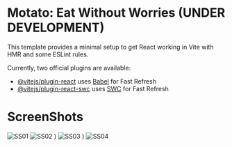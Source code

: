 # Motato: Eat Without Worries (UNDER DEVELOPMENT)

This template provides a minimal setup to get React working in Vite with HMR and some ESLint rules.

Currently, two official plugins are available:

- [@vitejs/plugin-react](https://github.com/vitejs/vite-plugin-react/blob/main/packages/plugin-react/README.md) uses [Babel](https://babeljs.io/) for Fast Refresh
- [@vitejs/plugin-react-swc](https://github.com/vitejs/vite-plugin-react-swc) uses [SWC](https://swc.rs/) for Fast Refresh

# ScreenShots

![SS01](https://github.com/himxnshutripathi/Motato---Eat-without-worries/assets/55108251/c1d80451-9ac5-43c4-ae39-b1bd6ae5a573)
![SS02](https://github.com/himxnshutripathi/Motato---Eat-without-worries/assets/55108251/9f335bdd-445e-4ed4-befc-60ceef77f267)
)
![SS03](https://github.com/himxnshutripathi/Motato---Eat-without-worries/assets/55108251/8a6e7d39-60af-4d2b-b901-d89fc888b2cd)
)
![SS04](https://github.com/himxnshutripathi/Motato---Eat-without-worries/assets/55108251/3e1bcbbe-2423-4beb-a9e1-c6128970d262)
